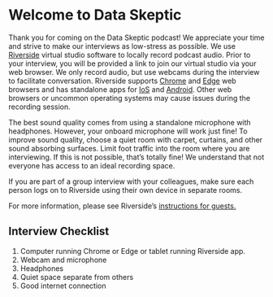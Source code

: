 # Welcome to Data Skeptic

Thank you for coming on the Data Skeptic podcast! We appreciate your time and strive to make our interviews as low-stress as possible. We use [Riverside](https://riverside.fm/) virtual studio software to locally record podcast audio. Prior to your interview, you will be provided a link to join our virtual studio via your web browser. We only record audio, but use webcams during the interview to facilitate conversation. Riverside supports [Chrome](https://www.google.com/chrome/) and [Edge](https://www.microsoft.com/en-us/edge) web browsers and has standalone apps for [IoS](https://apps.apple.com/us/app/riverside-record-podcasts/id1554443872) and [Android](https://play.google.com/store/apps/details?id=riverside.fm&pli=1). Other web browsers or uncommon operating systems may cause issues during the recording session. 

The best sound quality comes from using a standalone microphone with headphones. However, your onboard microphone will work just fine! To improve sound quality, choose a quiet room with carpet, curtains, and other sound absorbing surfaces. Limit foot traffic into the room where you are interviewing. If this is not possible, that’s totally fine! We understand that not everyone has access to an ideal recording space. 

If you are part of a group interview with your colleagues, make sure each person logs on to Riverside using their own device in separate rooms.

For more information, please see Riverside’s [instructions for guests.](https://support.riverside.fm/hc/en-us/articles/5252042203037-Join-a-Studio-as-a-Guest)

## Interview Checklist


1. Computer running Chrome or Edge or tablet running Riverside app.
2. Webcam and microphone
3. Headphones
4. Quiet space separate from others
5. Good internet connection
